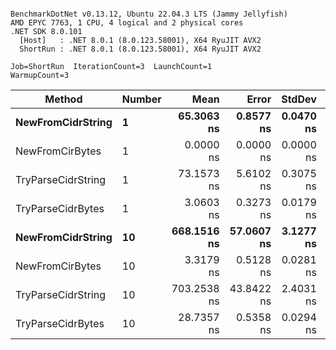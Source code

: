 ```

BenchmarkDotNet v0.13.12, Ubuntu 22.04.3 LTS (Jammy Jellyfish)
AMD EPYC 7763, 1 CPU, 4 logical and 2 physical cores
.NET SDK 8.0.101
  [Host]   : .NET 8.0.1 (8.0.123.58001), X64 RyuJIT AVX2
  ShortRun : .NET 8.0.1 (8.0.123.58001), X64 RyuJIT AVX2

Job=ShortRun  IterationCount=3  LaunchCount=1  
WarmupCount=3  

```
| Method             | Number | Mean        | Error      | StdDev    | Min         | Max         | Allocated |
|------------------- |------- |------------:|-----------:|----------:|------------:|------------:|----------:|
| **NewFromCidrString**  | **1**      |  **65.3063 ns** |  **0.8577 ns** | **0.0470 ns** |  **65.2655 ns** |  **65.3578 ns** |         **-** |
| NewFromCirBytes    | 1      |   0.0000 ns |  0.0000 ns | 0.0000 ns |   0.0000 ns |   0.0000 ns |         - |
| TryParseCidrString | 1      |  73.1573 ns |  5.6102 ns | 0.3075 ns |  72.9240 ns |  73.5057 ns |         - |
| TryParseCidrBytes  | 1      |   3.0603 ns |  0.3273 ns | 0.0179 ns |   3.0402 ns |   3.0748 ns |         - |
| **NewFromCidrString**  | **10**     | **668.1516 ns** | **57.0607 ns** | **3.1277 ns** | **665.6406 ns** | **671.6551 ns** |         **-** |
| NewFromCirBytes    | 10     |   3.3179 ns |  0.5128 ns | 0.0281 ns |   3.2975 ns |   3.3500 ns |         - |
| TryParseCidrString | 10     | 703.2538 ns | 43.8422 ns | 2.4031 ns | 701.1774 ns | 705.8862 ns |         - |
| TryParseCidrBytes  | 10     |  28.7357 ns |  0.5358 ns | 0.0294 ns |  28.7062 ns |  28.7650 ns |         - |
